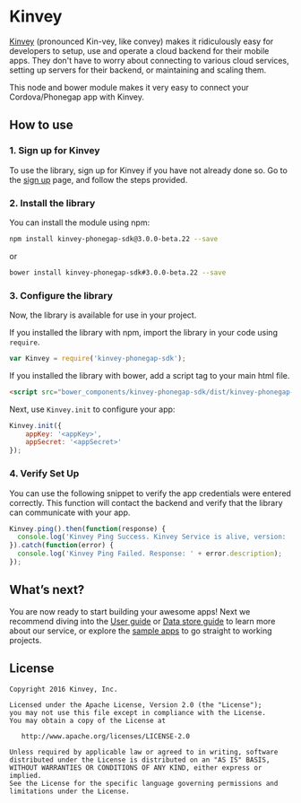 # Kinvey
[Kinvey](http://www.kinvey.com) (pronounced Kin-vey, like convey) makes it ridiculously easy for developers to setup, use and operate a cloud backend for their mobile apps. They don't have to worry about connecting to various cloud services, setting up servers for their backend, or maintaining and scaling them.

This node and bower module makes it very easy to connect your Cordova/Phonegap app with Kinvey.

## How to use

### 1. Sign up for Kinvey
To use the library, sign up for Kinvey if you have not already done so. Go to the [sign up](https://console.kinvey.com/#signup) page, and follow the steps provided.

### 2. Install the library
You can install the module using npm:

```bash
npm install kinvey-phonegap-sdk@3.0.0-beta.22 --save
```

or

```bash
bower install kinvey-phonegap-sdk#3.0.0-beta.22 --save
```

### 3. Configure the library
Now, the library is available for use in your project.

If you installed the library with npm, import the library in your code using `require`.

```javascript
var Kinvey = require('kinvey-phonegap-sdk');
```

If you installed the library with bower, add a script tag to your main html file.

```html
<script src="bower_components/kinvey-phonegap-sdk/dist/kinvey-phonegap-sdk.min.js"></script>
```

Next, use `Kinvey.init` to configure your app:

```javascript
Kinvey.init({
    appKey: '<appKey>',
    appSecret: '<appSecret>'
});
```


### 4. Verify Set Up
You can use the following snippet to verify the app credentials were entered correctly. This function will contact the backend and verify that the library can communicate with your app.

```javascript
Kinvey.ping().then(function(response) {
  console.log('Kinvey Ping Success. Kinvey Service is alive, version: ' + response.version + ', response: ' + response.kinvey);
}).catch(function(error) {
  console.log('Kinvey Ping Failed. Response: ' + error.description);
});
```

## What’s next?
You are now ready to start building your awesome apps! Next we recommend diving into the [User guide](http://devcenter.kinvey.com/phonegap-v3.0/guides/users) or [Data store guide](http://devcenter.kinvey.com/phonegap-v3.0/guides/datastore) to learn more about our service, or explore the [sample apps](http://devcenter.kinvey.com/phonegap-v3.0/samples) to go straight to working projects.

## License

    Copyright 2016 Kinvey, Inc.

    Licensed under the Apache License, Version 2.0 (the "License");
    you may not use this file except in compliance with the License.
    You may obtain a copy of the License at

       http://www.apache.org/licenses/LICENSE-2.0

    Unless required by applicable law or agreed to in writing, software
    distributed under the License is distributed on an "AS IS" BASIS,
    WITHOUT WARRANTIES OR CONDITIONS OF ANY KIND, either express or implied.
    See the License for the specific language governing permissions and
    limitations under the License.
